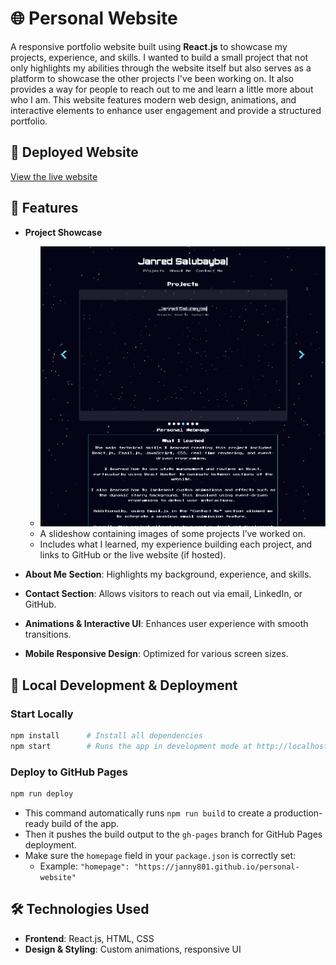 # 🌐 Personal Website  

A responsive portfolio website built using **React.js** to showcase my projects, experience, and skills. I wanted to build a small project that not only highlights my abilities through the website itself but also serves as a platform to showcase the other projects I've been working on. It also provides a way for people to reach out to me and learn a little more about who I am. This website features modern web design, animations, and interactive elements to enhance user engagement and provide a structured portfolio.

## 🔗 Deployed Website  
[View the live website](https://janny801.github.io/personal-website)

## 🚀 Features  

- **Project Showcase**  
  - ![Projects Page](imgs/projectspage.png)  
  - A slideshow containing images of some projects I’ve worked on.  
  - Includes what I learned, my experience building each project, and links to GitHub or the live website (if hosted).

- **About Me Section**: Highlights my background, experience, and skills.  
- **Contact Section**: Allows visitors to reach out via email, LinkedIn, or GitHub.  
- **Animations & Interactive UI**: Enhances user experience with smooth transitions.  
- **Mobile Responsive Design**: Optimized for various screen sizes.

## 🧪 Local Development & Deployment

### Start Locally  
```bash
npm install      # Install all dependencies
npm start        # Runs the app in development mode at http://localhost:3000/
```

### Deploy to GitHub Pages  
```bash
npm run deploy
```

- This command automatically runs `npm run build` to create a production-ready build of the app.  
- Then it pushes the build output to the `gh-pages` branch for GitHub Pages deployment.  
- Make sure the `homepage` field in your `package.json` is correctly set:  
  - Example: `"homepage": "https://janny801.github.io/personal-website"`

## 🛠️ Technologies Used  
- **Frontend**: React.js, HTML, CSS  
- **Design & Styling**: Custom animations, responsive UI  

